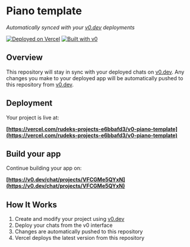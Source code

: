 # Piano template

*Automatically synced with your [v0.dev](https://v0.dev) deployments*

[![Deployed on Vercel](https://img.shields.io/badge/Deployed%20on-Vercel-black?style=for-the-badge&logo=vercel)](https://vercel.com/rudeks-projects-e6bbafd3/v0-piano-template)
[![Built with v0](https://img.shields.io/badge/Built%20with-v0.dev-black?style=for-the-badge)](https://v0.dev/chat/projects/VFCGMe5QYxN)

## Overview

This repository will stay in sync with your deployed chats on [v0.dev](https://v0.dev).
Any changes you make to your deployed app will be automatically pushed to this repository from [v0.dev](https://v0.dev).

## Deployment

Your project is live at:

**[https://vercel.com/rudeks-projects-e6bbafd3/v0-piano-template](https://vercel.com/rudeks-projects-e6bbafd3/v0-piano-template)**

## Build your app

Continue building your app on:

**[https://v0.dev/chat/projects/VFCGMe5QYxN](https://v0.dev/chat/projects/VFCGMe5QYxN)**

## How It Works

1. Create and modify your project using [v0.dev](https://v0.dev)
2. Deploy your chats from the v0 interface
3. Changes are automatically pushed to this repository
4. Vercel deploys the latest version from this repository